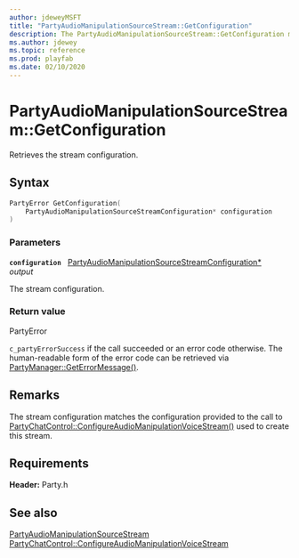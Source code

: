 ```yaml
---
author: jdeweyMSFT
title: "PartyAudioManipulationSourceStream::GetConfiguration"
description: The PartyAudioManipulationSourceStream::GetConfiguration method retrieves the stream configuration.
ms.author: jdewey
ms.topic: reference
ms.prod: playfab
ms.date: 02/10/2020
---
```


# PartyAudioManipulationSourceStream::GetConfiguration  

Retrieves the stream configuration.  

## Syntax  
  
```cpp
PartyError GetConfiguration(  
    PartyAudioManipulationSourceStreamConfiguration* configuration  
)  
```  
  
### Parameters  
  
**`configuration`** &nbsp; [PartyAudioManipulationSourceStreamConfiguration*](../../../structs/partyaudiomanipulationsourcestreamconfiguration.md)  
*output*  
  
The stream configuration.  
  
  
### Return value  
PartyError
  
```c_partyErrorSuccess``` if the call succeeded or an error code otherwise. The human-readable form of the error code can be retrieved via [PartyManager::GetErrorMessage()](../../PartyManager/methods/partymanager_geterrormessage.md).
  
## Remarks  
  
The stream configuration matches the configuration provided to the call to [PartyChatControl::ConfigureAudioManipulationVoiceStream()](../../PartyChatControl/methods/partychatcontrol_configureaudiomanipulationvoicestream.md) used to create this stream.
  
## Requirements  
  
**Header:** Party.h
  
## See also  
[PartyAudioManipulationSourceStream](../partyaudiomanipulationsourcestream.md)  
[PartyChatControl::ConfigureAudioManipulationVoiceStream](../../PartyChatControl/methods/partychatcontrol_configureaudiomanipulationvoicestream.md)
  
  
